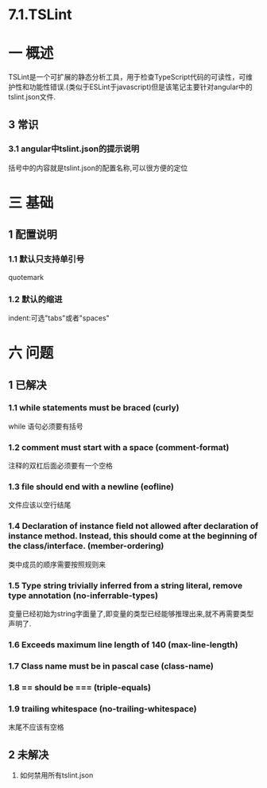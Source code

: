 # 7.1.TSLint

# 一 概述
TSLint是一个可扩展的静态分析工具，用于检查TypeScript代码的可读性，可维护性和功能性错误.(类似于ESLint于javascript)但是该笔记主要针对angular中的tslint.json文件.

## 3 常识
### 3.1 angular中tslint.json的提示说明
括号中的内容就是tslint.json的配置名称,可以很方便的定位

# 三 基础
## 1 配置说明
### 1.1 默认只支持单引号
quotemark

### 1.2 默认的缩进
indent:可选"tabs"或者"spaces"

# 六 问题
## 1 已解决
### 1.1 while statements must be braced (curly)
while 语句必须要有括号

### 1.2 comment must start with a space (comment-format)
注释的双杠后面必须要有一个空格

### 1.3 file should end with a newline (eofline)
文件应该以空行结尾

### 1.4 Declaration of instance field not allowed after declaration of instance method. Instead, this should come at the beginning of the class/interface. (member-ordering)
类中成员的顺序需要按照规则来

### 1.5 Type string trivially inferred from a string literal, remove type annotation (no-inferrable-types)
变量已经初始为string字面量了,即变量的类型已经能够推理出来,就不再需要类型声明了.

### 1.6 Exceeds maximum line length of 140 (max-line-length)

### 1.7 Class name must be in pascal case (class-name)
### 1.8 == should be === (triple-equals)

### 1.9 trailing whitespace (no-trailing-whitespace)
末尾不应该有空格

## 2 未解决
1. 如何禁用所有tslint.json